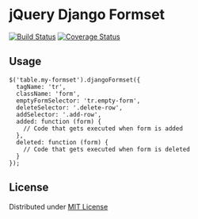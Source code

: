 jQuery Django Formset
=====================

[![Build Status](https://secure.travis-ci.org/treyhunner/jquery-django-formset.png?branch=master)](http://travis-ci.org/treyhunner/jquery-django-formset)
[![Coverage Status](https://coveralls.io/repos/treyhunner/jquery-django-formset/badge.png?branch=master)](https://coveralls.io/r/treyhunner/jquery-django-formset)

Usage
-----

    $('table.my-formset').djangoFormset({
      tagName: 'tr',
      className: 'form',
      emptyFormSelector: 'tr.empty-form',
      deleteSelector: '.delete-row',
      addSelector: '.add-row',
      added: function (form) {
        // Code that gets executed when form is added
      },
      deleted: function (form) {
        // Code that gets executed when form is deleted
      }
    });

License
-------

Distributed under [MIT License][]

[MIT License]: http://th.mit-license.org/2013
